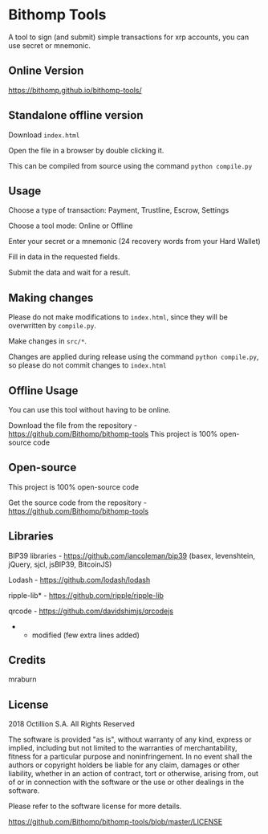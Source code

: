 # Bithomp Tools

A tool to sign (and submit) simple transactions for xrp accounts, you can use secret or mnemonic.

## Online Version

https://bithomp.github.io/bithomp-tools/

## Standalone offline version

Download `index.html`

Open the file in a browser by double clicking it.

This can be compiled from source using the command `python compile.py`

## Usage

Choose a type of transaction: Payment, Trustline, Escrow, Settings

Choose a tool mode: Online or Offline

Enter your secret or a mnemonic (24 recovery words from your Hard Wallet)

Fill in data in the requested fields.

Submit the data and wait for a result.

## Making changes

Please do not make modifications to `index.html`, since they will
be overwritten by `compile.py`.

Make changes in `src/*`.

Changes are applied during release using the command `python compile.py`, so
please do not commit changes to `index.html`


## Offline Usage

You can use this tool without having to be online.

Download the file from the repository - https://github.com/Bithomp/bithomp-tools
This project is 100% open-source code

## Open-source

This project is 100% open-source code

Get the source code from the repository - https://github.com/Bithomp/bithomp-tools

## Libraries

BIP39 libraries - https://github.com/iancoleman/bip39 (basex, levenshtein, jQuery, sjcl, jsBIP39, BitcoinJS)

Lodash - https://github.com/lodash/lodash

ripple-lib*  - https://github.com/ripple/ripple-lib

qrcode - https://github.com/davidshimjs/qrcodejs

* - modified (few extra lines added)

## Credits

mraburn

## License

2018 Octillion S.A. All Rights Reserved

The software is provided "as is", without warranty of any kind, express or implied, including but not limited to the warranties of merchantability, fitness for a particular purpose and noninfringement. In no event shall the authors or copyright holders be liable for any claim, damages or other liability, whether in an action of contract, tort or otherwise, arising from, out of or in connection with the software or the use or other dealings in the software.

Please refer to the software license for more details.

https://github.com/Bithomp/bithomp-tools/blob/master/LICENSE
